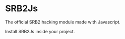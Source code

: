# SRB2Js
The official SRB2 hacking module made with Javascript.

Install SRB2Js inside your project.
